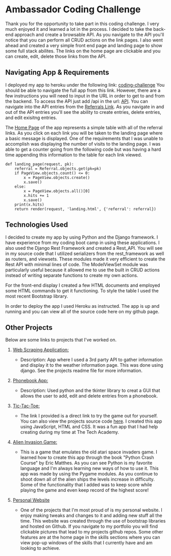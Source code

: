 # Ambassador Coding Challenge

Thank you for the opportunity to take part in this coding challenge. I very much enjoyed it and learned a lot in the process. I decided to take the back-end approach and create a browsable API. As you navigate to the API you'll notice that you can perform all CRUD actions on the link pages. I also went ahead and created a very simple front end page and landing page to show some full stack abilites. The links on the home page are clickable and you can create, edit, delete those links from the API. 

## Navigating App & Requirements

I deployed my app to heroku under the following link: [coding-challenge](https://mysterious-taiga-47695.herokuapp.com/)
You should be able to navigate the full app from this link. However, there are a few instructions you will need to input in the URL in order to get to and from the backend. To access the API just add /api in the url: [API](https://mysterious-taiga-47695.herokuapp.com/api/). You can navigate into the API entries from the [Referrals Link](https://mysterious-taiga-47695.herokuapp.com/api/referrals/). As you navigate in and out of the API entries you'll see the ability to create entries, delete entries, and edit exisitng entries.

The [Home Page](https://mysterious-taiga-47695.herokuapp.com/) of the app represents a simple table with all of the referral links. As you click on each link you will be taken to the landing page where a basic message is displayed. One of the requirements that I was unable to accomplish was displaying the number of visits to the landing page. I was able to get a counter going from the following code but was having a hard time appending this information to the table for each link viewed.
```
def landing_page(request, pk):
    referral = Referral.objects.get(pk=pk)
    if PageView.objects.count() <= 0:
        x = PageView.objects.create()
        x.save()
    else:
        x = PageView.objects.all()[0]
        x.hits += 1
        x.save()
    print(x.hits)
    return render(request, 'landing.html', {'referral': referral})
```
## Technologies Used

I decided to create my app by using Python and the Django framework. I have experience from my coding boot camp in using these applications. I also used the Django Rest Framework and created a Rest_API. You will see in my source code that I utilized serializers from the rest_framework as well as routers, and viewsets. These modules made it very efficient to create the Rest API with minimal lines of code. The ModelViewSet module was particularly useful because it allowed me to use the built in CRUD actions instead of writing separate functions to create my own actions.  

For the front-end display I created a few HTML documents and employed some HTML commands to get it functioning. To style the table I used the most recent Bootstrap library. 

In order to deploy the app I used Heroku as instructed. The app is up and running and you can view all of the source code here on my github page. 

## Other Projects

Below are some links to projects that I've worked on. 

1. [Web Scraping Application:](https://github.com/mjtabor1/TTA-Python-Projects/tree/master/TravelScrape)
    - Description: App where I used a 3rd party API to gather information and display it to the weather information page. This was done using django. See the projects readme file for more information.
    
2. [Phonebook App:](https://github.com/mjtabor1/TTA-Python-Projects/tree/master/PhoneBookApp)
    - Description: Used python and the tkinter library to creat a GUI that allows the user to add, edit and delete entries from a phonebook.
    
3. [Tic-Tac-Toe:](https://mjtabor1.github.io/demos/TicTacToe/TicTacToe.html)
    - The link I provided is a direct link to try the game out for yourself. You can also view the projects source code [here](https://github.com/mjtabor1/TTA-Large-JavaScript-Projects/tree/master/TicTacToe). I created this app using JavaScript, HTML and CSS. It was a fun app that I had help creating during my time at The Tech Academy. 
    
4. [Alien Invasion Game:](https://github.com/mjtabor1/Personal-Python-Projects/tree/master/alien_invasionGame1)
    - This is a game that emulates the old atari space invaders game. I learned how to create this app through the book "Python Crash Course" by Eric Matthes. As you can see Python is my favorite language and I'm always learning new ways of how to use it. This app was made by using the Pygame modules. As you continue to shoot down all of the alien ships the levels increase in difficulty. Some of the functionality that I added was to keep score while playing the game and even keep record of the highest score!
    
5. [Personal Website](https://mjtabor1.github.io/index.html)
    - One of the projects that I'm most proud of is my personal website. I enjoy making tweaks and changes to it and adding new stuff all the time. This website was created through the use of bootstrap libraries and hosted on Github. If you navigate to my portfolio you will find clickable pictures that lead to my projects github repos. Some other features are at the home page in the skills sections where you can view pop-up windows of the skills that I currently have and am looking to achieve. 
